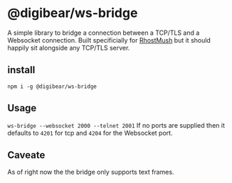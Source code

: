 # @digibear/ws-bridge

A simple library to bridge a connection between a TCP/TLS and a Websocket connection. Built specificially for [RhostMush](www.rhostmush.com) but it should happily sit alongside any TCP/TLS server.

## install

`npm i -g @digibear/ws-bridge`

## Usage

`ws-bridge --websocket 2000 --telnet 2001`
If no ports are supplied then it defaults to `4201` for tcp and `4204` for the Websocket port.

## Caveate

As of right now the the bridge only supports text frames.
